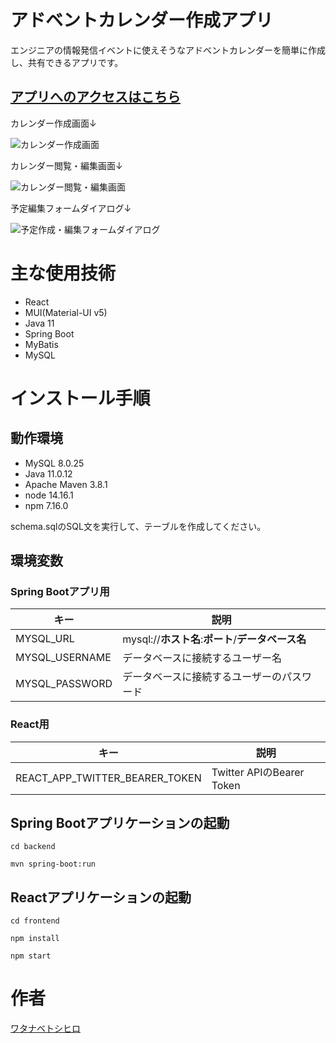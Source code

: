 # アドベントカレンダー作成アプリ

エンジニアの情報発信イベントに使えそうなアドベントカレンダーを簡単に作成し、共有できるアプリです。

## [アプリへのアクセスはこちら](https://adcale.herokuapp.com/)

カレンダー作成画面↓

![カレンダー作成画面](https://user-images.githubusercontent.com/79039863/136520609-a1b8a22e-939d-4936-b87f-b28ed6c10667.png)

カレンダー閲覧・編集画面↓

![カレンダー閲覧・編集画面](https://user-images.githubusercontent.com/79039863/136538311-06e23e8c-da13-46ba-8bbd-cd30efa5f482.png)

予定編集フォームダイアログ↓

![予定作成・編集フォームダイアログ](https://user-images.githubusercontent.com/79039863/136538328-8495394b-2de1-4513-9d5a-fd5d884db8b6.png)



# 主な使用技術

- React
- MUI(Material-UI v5)
- Java 11
- Spring Boot
- MyBatis
- MySQL

# インストール手順

## 動作環境

- MySQL 8.0.25
- Java 11.0.12
- Apache Maven 3.8.1
- node 14.16.1
- npm 7.16.0

schema.sqlのSQL文を実行して、テーブルを作成してください。

## 環境変数

### Spring Bootアプリ用

キー|説明
---|---
MYSQL_URL|mysql://**ホスト名**:**ポート**/**データベース名**
MYSQL_USERNAME|データベースに接続するユーザー名
MYSQL_PASSWORD|データベースに接続するユーザーのパスワード

<!-- ### Spring Bootテスト用

キー|説明
---|---
MYSQL_TEST_URL|mysql://**ホスト名**:**ポート**/**データベース名**
MYSQL_TEST_USERNAME|データベースに接続するユーザー名
MYSQL_TEST_PASSWORD|データベースに接続するユーザーのパスワード -->

### React用

キー|説明
---|---
REACT_APP_TWITTER_BEARER_TOKEN|Twitter APIのBearer Token

## Spring Bootアプリケーションの起動
```cd backend```

```mvn spring-boot:run```

## Reactアプリケーションの起動
```cd frontend```

```npm install```

```npm start```

# 作者

[ワタナベトシヒロ](https://github.com/ToshihiroWatanabe)

